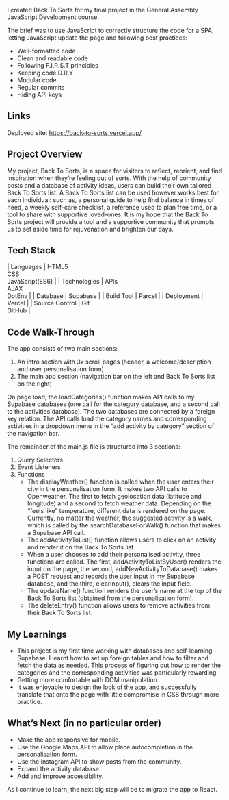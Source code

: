 I created Back To Sorts for my final project in the General Assembly JavaScript Development course.

The brief was to use JavaScript to correctly structure the code for a SPA, letting JavaScript update the page and following best practices:

- Well-formatted code
- Clean and readable code
- Following F.I.R.S.T principles
- Keeping code D.R.Y
- Modular code
- Regular commits
- Hiding API keys

## Links

Deployed site: https://back-to-sorts.vercel.app/

## Project Overview

My project, Back To Sorts, is a space for visitors to reflect, reorient, and find inspiration when they’re feeling out of sorts. With the help of community posts and a database of activity ideas, users can build their own tailored Back To Sorts list.
A Back To Sorts list can be used however works best for each individual: such as, a personal guide to help find balance in times of need, a weekly self-care checklist, a reference used to plan free time, or a tool to share with supportive loved-ones.
It is my hope that the Back To Sorts project will provide a tool and a supportive community that prompts us to set aside time for rejuvenation and brighten our days.

## Tech Stack

| Languages | HTML5 <br/>CSS <br/>JavaScript(ES6) |
| Technologies | APIs <br/>AJAX <br/>DotEnv |
| Database | Supabase |
| Build Tool | Parcel |
| Deployment | Vercel |
| Source Control | Git <br/>GitHub |

## Code Walk-Through

The app consists of two main sections:

1. An intro section with 3x scroll pages (header, a welcome/description and user personalisation form)
2. The main app section (navigation bar on the left and Back To Sorts list on the right)

On page load, the loadCategories() function makes API calls to my Supabase databases (one call for the category database, and a second call to the activities database). The two databases are connected by a foreign key relation. The API calls load the category names and corresponding activities in a dropdown menu in the “add activity by category” section of the navigation bar.

The remainder of the main.js file is structured into 3 sections:

1. Query Selectors
2. Event Listeners
3. Functions
   - The displayWeather() function is called when the user enters their city in the personalisation form. It makes two API calls to Openweather. The first to fetch geolocation data (latitude and longitude) and a second to fetch weather data. Depending on the “feels like” temperature, different data is rendered on the page. Currently, no matter the weather, the suggested activity is a walk, which is called by the searchDatabaseForWalk() function that makes a Supabase API call.
   - The addActivityToList() function allows users to click on an activity and render it on the Back To Sorts list.
   - When a user chooses to add their personalised activity, three functions are called. The first, addActivityToListByUser() renders the input on the page, the second, addNewActivityToDatabase() makes a POST request and records the user input in my Supabase database, and the third, clearInput(), clears the input field.
   - The updateName() function renders the user’s name at the top of the Back To Sorts list (obtained from the personalisation form).
   - The deleteEntry() function allows users to remove activities from their Back To Sorts list.

## My Learnings

- This project is my first time working with databases and self-learning Supabase. I learnt how to set up foreign tables and how to filter and fetch the data as needed. This process of figuring out how to render the categories and the corresponding activities was particularly rewarding.
- Getting more comfortable with DOM manipulation.
- It was enjoyable to design the look of the app, and successfully translate that onto the page with little compromise in CSS through more practice.

## What’s Next (in no particular order)

- Make the app responsive for mobile.
- Use the Google Maps API to allow place autocompletion in the personalisation form.
- Use the Instagram API to show posts from the community.
- Expand the activity database.
- Add and improve accessibility.

As I continue to learn, the next big step will be to migrate the app to React.

